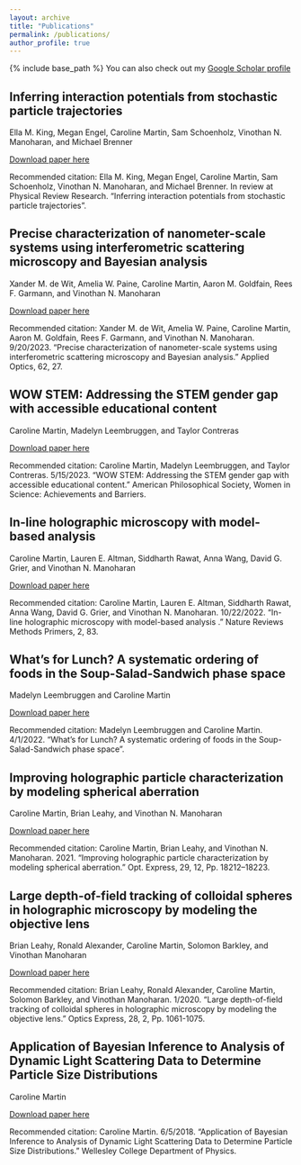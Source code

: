 ```yaml
---
layout: archive
title: "Publications"
permalink: /publications/
author_profile: true
---
```


{% include base_path %}
You can also check out my [Google Scholar profile](https://scholar.google.com/citations?user=su9_FyYAAAAJ&hl=en)

## Inferring interaction potentials from stochastic particle trajectories

Ella M. King, Megan Engel, Caroline Martin, Sam Schoenholz, Vinothan N. Manoharan, and Michael Brenner

[Download paper here](http://carolinesmartin.github.io/files/inferring-potentials.pdf)

Recommended citation: Ella M. King, Megan Engel, Caroline Martin, Sam Schoenholz, Vinothan N. Manoharan, and Michael Brenner.  In review at Physical Review Research. “Inferring interaction potentials from stochastic particle trajectories”.


## Precise characterization of nanometer-scale systems using interferometric scattering microscopy and Bayesian analysis

Xander M. de Wit, Amelia W. Paine, Caroline Martin, Aaron M. Goldfain, Rees F. Garmann, and Vinothan N. Manoharan

[Download paper here](http://carolinesmartin.github.io/files/iscat.pdf)

Recommended citation: Xander M. de Wit, Amelia W. Paine, Caroline Martin, Aaron M. Goldfain, Rees F. Garmann, and Vinothan N. Manoharan. 9/20/2023. “Precise characterization of nanometer-scale systems using interferometric scattering microscopy and Bayesian analysis.” Applied Optics, 62, 27.


## WOW STEM: Addressing the STEM gender gap with accessible educational content

Caroline Martin, Madelyn Leembruggen, and Taylor Contreras

[Download paper here](http://carolinesmartin.github.io/files/wow-stem.pdf)

Recommended citation: Caroline Martin, Madelyn Leembruggen, and Taylor Contreras. 5/15/2023. “WOW STEM: Addressing the STEM gender gap with accessible educational content.” American Philosophical Society, Women in Science: Achievements and Barriers.


## In-line holographic microscopy with model-based analysis

Caroline Martin, Lauren E. Altman, Siddharth Rawat, Anna Wang, David G. Grier, and Vinothan N. Manoharan

[Download paper here](http://carolinesmartin.github.io/files/in-line-holographic-microscopy.pdf)

Recommended citation: Caroline Martin, Lauren E. Altman, Siddharth Rawat, Anna Wang, David G. Grier, and Vinothan N. Manoharan. 10/22/2022. “In-line holographic microscopy with model-based analysis .” Nature Reviews Methods Primers, 2, 83.


## What’s for Lunch? A systematic ordering of foods in the Soup-Salad-Sandwich phase space

Madelyn Leembruggen and Caroline Martin

[Download paper here](http://carolinesmartin.github.io/files/whats-for-lunch.pdf)

Recommended citation: Madelyn Leembruggen and Caroline Martin. 4/1/2022. “What’s for Lunch? A systematic ordering of foods in the Soup-Salad-Sandwich phase space”.


## Improving holographic particle characterization by modeling spherical aberration

Caroline Martin, Brian Leahy, and Vinothan N. Manoharan

[Download paper here](http://carolinesmartin.github.io/files/spherical-aberration.pdf)

Recommended citation: Caroline Martin, Brian Leahy, and Vinothan N. Manoharan. 2021. “Improving holographic particle characterization by modeling spherical aberration.” Opt. Express, 29, 12, Pp. 18212–18223.


## Large depth-of-field tracking of colloidal spheres in holographic microscopy by modeling the objective lens

Brian Leahy, Ronald Alexander, Caroline Martin, Solomon Barkley, and Vinothan Manoharan

[Download paper here](http://carolinesmartin.github.io/files/modelling-objective.pdf)

Recommended citation: Brian Leahy, Ronald Alexander, Caroline Martin, Solomon Barkley, and Vinothan Manoharan. 1/2020. “Large depth-of-field tracking of colloidal spheres in holographic microscopy by modeling the objective lens.” Optics Express, 28, 2, Pp. 1061-1075.


## Application of Bayesian Inference to Analysis of Dynamic Light Scattering Data to Determine Particle Size Distributions

Caroline Martin

[Download paper here](http://carolinesmartin.github.io/files/bayesian-dls.pdf)

Recommended citation: Caroline Martin. 6/5/2018. “Application of Bayesian Inference to Analysis of Dynamic Light Scattering Data to Determine Particle Size Distributions.” Wellesley College Department of Physics.